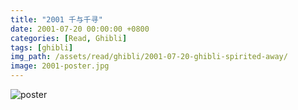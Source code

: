 ```yaml
---
title: "2001 千与千寻"
date: 2001-07-20 00:00:00 +0800
categories: [Read, Ghibli]
tags: [ghibli]
img_path: /assets/read/ghibli/2001-07-20-ghibli-spirited-away/
image: 2001-poster.jpg
---
```


![poster](2001-poster.jpg)
